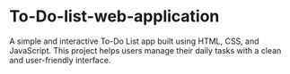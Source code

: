 # To-Do-list-web-application
A simple and interactive To-Do List app built using HTML, CSS, and JavaScript. This project helps users manage their daily tasks with a clean and user-friendly interface.
